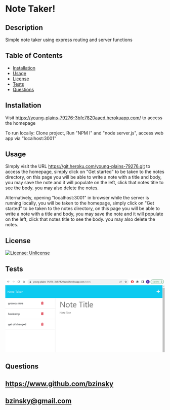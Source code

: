 # Note Taker!

## Description

Simple note taker using express routing and server functions

## Table of Contents

- [Installation](#installation)
- [Usage](#usage)
- [License](#license)
- [Tests](#tests)
- [Questions](#questions)

## Installation

Visit https://young-plains-79276-3bfc7820aaed.herokuapp.com/ to access the homepage

To run locally:
Clone project, Run "NPM I" and "node server.js", access web app via "localhost:3001"

## Usage
SImply visit the URL https://git.heroku.com/young-plains-79276.git to access the homepage, simply click on "Get started" to be taken to the notes directory, on this page you will be able to write a note with a title and body, you may save the note and it will populate on the left, click that notes title to see the body. you may also delete the notes.

Alternatively, opening "localhost:3001" in browser while the server is running locally, you will be taken to the homepage, simply click on "Get started" to be taken to the notes directory, on this page you will be able to write a note with a title and body, you may save the note and it will populate on the left, click that notes title to see the body. you may also delete the notes.

## License

[![License: Unlicense](https://img.shields.io/badge/license-Unlicense-blue.svg)](http://unlicense.org/)


## Tests

![Screenshot](./Assets/Screenshot%202023-09-29%20171111.png)


## Questions

https://www.github.com/bzinsky
-----------------
bzinsky@gmail.com
-----------------



